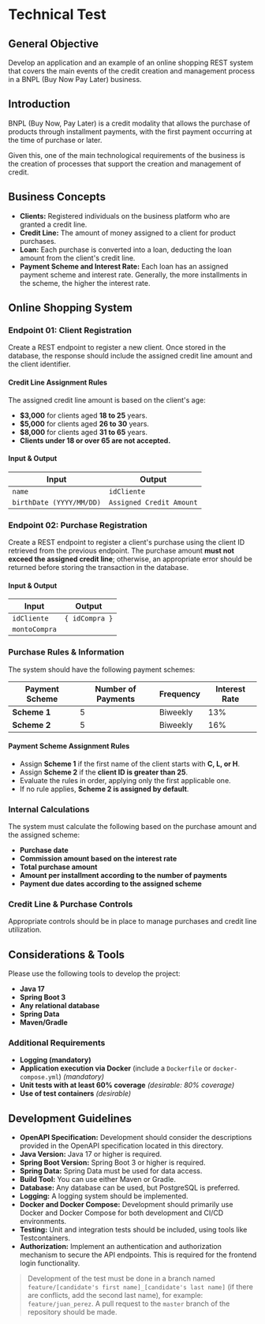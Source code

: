 # Technical Test

## General Objective
Develop an application and an example of an online shopping REST system that covers the main events of the credit creation and management process in a BNPL (Buy Now Pay Later) business.

## Introduction
BNPL (Buy Now, Pay Later) is a credit modality that allows the purchase of products through installment payments, with the first payment occurring at the time of purchase or later.

Given this, one of the main technological requirements of the business is the creation of processes that support the creation and management of credit.

## Business Concepts
- **Clients:** Registered individuals on the business platform who are granted a credit line.
- **Credit Line:** The amount of money assigned to a client for product purchases.
- **Loan:** Each purchase is converted into a loan, deducting the loan amount from the client's credit line.
- **Payment Scheme and Interest Rate:** Each loan has an assigned payment scheme and interest rate. Generally, the more installments in the scheme, the higher the interest rate.

## Online Shopping System

### Endpoint 01: Client Registration
Create a REST endpoint to register a new client. Once stored in the database, the response should include the assigned credit line amount and the client identifier.

#### Credit Line Assignment Rules
The assigned credit line amount is based on the client's age:
- **$3,000** for clients aged **18 to 25** years.
- **$5,000** for clients aged **26 to 30** years.
- **$8,000** for clients aged **31 to 65** years.
- **Clients under 18 or over 65 are not accepted.**

#### Input & Output
| Input             | Output                 |
|------------------|------------------------|
| `name`           | `idCliente`            |
| `birthDate (YYYY/MM/DD)` | `Assigned Credit Amount` |

### Endpoint 02: Purchase Registration
Create a REST endpoint to register a client's purchase using the client ID retrieved from the previous endpoint. The purchase amount **must not exceed the assigned credit line**; otherwise, an appropriate error should be returned before storing the transaction in the database.

#### Input & Output
| Input         | Output         |
|--------------|---------------|
| `idCliente`  | `{ idCompra }` |
| `montoCompra` |               |

### Purchase Rules & Information
The system should have the following payment schemes:

| Payment Scheme | Number of Payments | Frequency | Interest Rate |
|---------------|-------------------|-----------|--------------|
| **Scheme 1** | 5                 | Biweekly  | 13%          |
| **Scheme 2** | 5                 | Biweekly  | 16%          |

#### Payment Scheme Assignment Rules
- Assign **Scheme 1** if the first name of the client starts with **C, L, or H**.
- Assign **Scheme 2** if the **client ID is greater than 25**.
- Evaluate the rules in order, applying only the first applicable one.
- If no rule applies, **Scheme 2 is assigned by default**.

### Internal Calculations
The system must calculate the following based on the purchase amount and the assigned scheme:
- **Purchase date**
- **Commission amount based on the interest rate**
- **Total purchase amount**
- **Amount per installment according to the number of payments**
- **Payment due dates according to the assigned scheme**

### Credit Line & Purchase Controls
Appropriate controls should be in place to manage purchases and credit line utilization.

## Considerations & Tools
Please use the following tools to develop the project:
- **Java 17**
- **Spring Boot 3**
- **Any relational database**
- **Spring Data**
- **Maven/Gradle**

### Additional Requirements
- **Logging (mandatory)**
- **Application execution via Docker** (include a `Dockerfile` or `docker-compose.yml`) *(mandatory)*
- **Unit tests with at least 60% coverage** *(desirable: 80% coverage)*
- **Use of test containers** *(desirable)*


## Development Guidelines

- **OpenAPI Specification:** Development should consider the descriptions provided in the OpenAPI specification located in this directory.
- **Java Version:** Java 17 or higher is required.
- **Spring Boot Version:** Spring Boot 3 or higher is required.
- **Spring Data:** Spring Data must be used for data access.
- **Build Tool:** You can use either Maven or Gradle.
- **Database:** Any database can be used, but PostgreSQL is preferred.
- **Logging:** A logging system should be implemented.
- **Docker and Docker Compose:** Development should primarily use Docker and Docker Compose for both development and CI/CD environments.
- **Testing:** Unit and integration tests should be included, using tools like Testcontainers.
- **Authorization:** Implement an authentication and authorization mechanism to secure the API endpoints. This is required for the frontend login functionality.


> Development of the test must be done in a branch named `feature/[candidate's first name]_[candidate's last name]` (if there are conflicts, add the second last name), for example: `feature/juan_perez`. A pull request to the `master` branch of the repository should be made.
